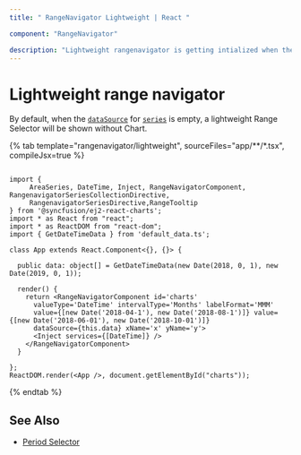 ```yaml
---
title: " RangeNavigator Lightweight | React "

component: "RangeNavigator"

description: "Lightweight rangenavigator is getting intialized when the datasource for series property is empty."
---
```


# Lightweight range navigator

By default, when the [`dataSource`](https://ej2.syncfusion.com/react/documentation/api/range-navigator/#datasource) for [`series`](https://ej2.syncfusion.com/react/documentation/api/range-navigator/#series) is empty, a lightweight Range Selector will be shown without Chart.

{% tab template="rangenavigator/lightweight", sourceFiles="app/**/*.tsx", compileJsx=true %}

```tsx

import {
     AreaSeries, DateTime, Inject, RangeNavigatorComponent, RangenavigatorSeriesCollectionDirective,
     RangenavigatorSeriesDirective,RangeTooltip
} from '@syncfusion/ej2-react-charts';
import * as React from "react";
import * as ReactDOM from "react-dom";
import { GetDateTimeData } from 'default_data.ts';

class App extends React.Component<{}, {}> {

  public data: object[] = GetDateTimeData(new Date(2018, 0, 1), new Date(2019, 0, 1));

  render() {
    return <RangeNavigatorComponent id='charts'
      valueType='DateTime' intervalType='Months' labelFormat='MMM'
      value={[new Date('2018-04-1'), new Date('2018-08-1')]} value={[new Date('2018-06-01'), new Date('2018-10-01')]}
      dataSource={this.data} xName='x' yName='y'>
      <Inject services={[DateTime]} />
    </RangeNavigatorComponent>
  }

};
ReactDOM.render(<App />, document.getElementById("charts"));

```

{% endtab %}

## See Also

* [Period Selector](./period-selector/)